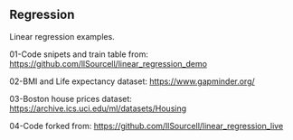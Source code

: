 ## Regression
Linear regression examples.

01-Code snipets and train table from: https://github.com/llSourcell/linear_regression_demo

02-BMI and Life expectancy dataset: https://www.gapminder.org/

03-Boston house prices dataset: https://archive.ics.uci.edu/ml/datasets/Housing

04-Code forked from: https://github.com/llSourcell/linear_regression_live
